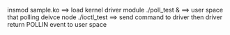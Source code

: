 insmod sample.ko
	==> load kernel driver module
./poll_test &
	==> user space that polling deivce node
./ioctl_test
	==> send command to driver then driver return POLLIN event to user space
